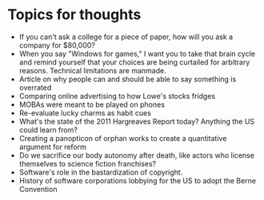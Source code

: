 # Topics for thoughts

* If you can't ask a college for a piece of paper, how will you ask a company for $80,000?
* When you say "Windows for games," I want you to take that brain cycle and remind yourself that your choices are being curtailed for arbitrary reasons. Technical limitations are manmade.
* Article on why people can and should be able to say something is overrated
* Comparing online advertising to how Lowe's stocks fridges
* MOBAs were meant to be played on phones
* Re-evaluate lucky charms as habit cues
* What's the state of the 2011 Hargreaves Report today? Anything the US could learn from?
* Creating a panopticon of orphan works to create a quantitative argument for reform
* Do we sacrifice our body autonomy after death, like actors who license themselves to science fiction franchises?
* Software's role in the bastardization of copyright.
* History of software corporations lobbying for the US to adopt the Berne Convention
